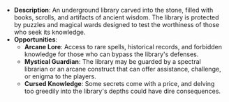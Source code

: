 - **Description**: An underground library carved into the stone, filled with books, scrolls, and artifacts of ancient wisdom. The library is protected by puzzles and magical wards designed to test the worthiness of those who seek its knowledge.
- **Opportunities**:
    - **Arcane Lore**: Access to rare spells, historical records, and forbidden knowledge for those who can bypass the library's defenses.
    - **Mystical Guardian**: The library may be guarded by a spectral librarian or an arcane construct that can offer assistance, challenge, or enigma to the players.
    - **Cursed Knowledge**: Some secrets come with a price, and delving too greedily into the library's depths could have dire consequences.